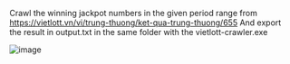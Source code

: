 Crawl the winning jackpot numbers in the given period range from https://vietlott.vn/vi/trung-thuong/ket-qua-trung-thuong/655 And export the result in output.txt in the same folder with the vietlott-crawler.exe

![image](https://github.com/binh12A3/vietlott-crawler/assets/38156395/dd0b4c8d-d49f-46a1-b5a5-a53d85a23891)
